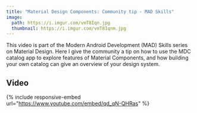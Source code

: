 ```yaml
---
title: "Material Design Components: Community tip - MAD Skills"
image:
  path: https://i.imgur.com/vmT8Iqn.jpg
  thumbnail: https://i.imgur.com/vmT8Iqnm.jpg
---
```


This video is part of the Modern Android Development (MAD) Skills series on Material Design. Here I give the community a tip on how to use the MDC catalog app to explore features of Material Components, and how building your own catalog can give an overview of your design system.

## Video

{% include responsive-embed url="https://www.youtube.com/embed/qd_qN-QHRas" %}


